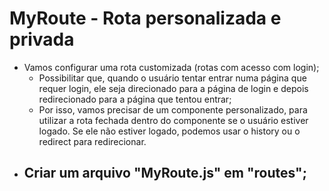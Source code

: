 # MyRoute - Rota personalizada e privada

- Vamos configurar uma rota customizada (rotas com acesso com login);
    - Possibilitar que, quando o usuário tentar entrar numa página que requer login, ele seja direcionado para a página de login e depois redirecionado para a página que tentou entrar;
    - Por isso, vamos precisar de um componente personalizado, para utilizar a rota fechada dentro do componente se o usuário estiver logado. Se ele não estiver logado, podemos usar o history ou o redirect para redirecionar.
- Criar um arquivo "MyRoute.js" em "routes";
    -
